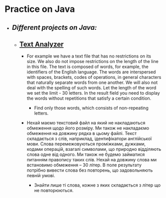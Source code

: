 # Practice on Java

- ## _Different projects on Java:_
  - ## [**Text Analyzer**](https://github.com/ElizaLo/Practice-Java/tree/master/Text%20Analyzer)
      - For example we have a text file that has no restrictions on its size. We also do not impose restrictions on the length of the line in this file.
The text is composed of words, for example, the identifiers of the English language. The words are interspersed with spaces, brackets, codes of operations, in general characters that naturally separate words from one another. We will also not deal with the spelling of such words. Let the length of the word we set the limit - 30 letters.
In the result field you need to display the words without repetitions that satisfy a certain condition.

         - Find only those words, which consists of non-repeating letters.


    - Нехай маємо текстовий файл на який не накладаються обмеження щодо його розміру. Ми також не накладаємо обмеження на довжину рядка в цьому файлі.
Текст складається з слів, наприклад, ідентифікатори англійської мови. Слова перемежовуються проміжками, дужками, кодами операцій, взагалі символами, що природно відділяють слова одне від одного. Ми також не будемо займатися питанням правопису таких слів. Нехай на довжину слова ми встановимо обмеження – 30 літер.
В поле результату потрібно вивести слова без повторень, що задовольняють певній умові.
 
         - Знайти лише ті слова, кожне з яких складається з літер що не повторюються.

